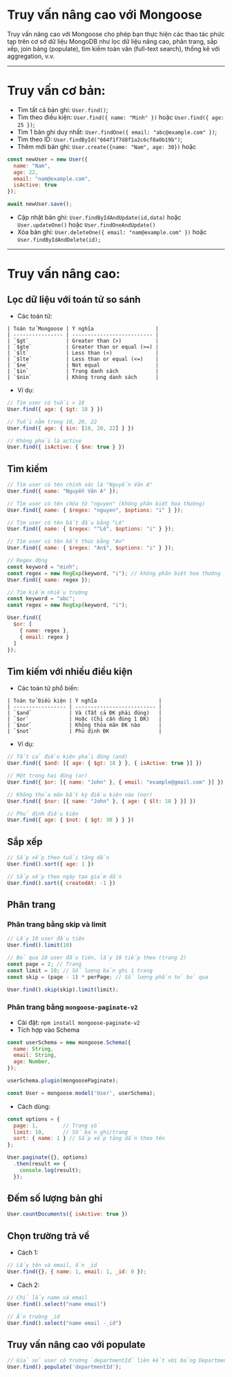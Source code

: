 # Truy vấn nâng cao với Mongoose

Truy vấn nâng cao với Mongoose cho phép bạn thực hiện các thao tác phức tạp trên cơ sở dữ liệu MongoDB như lọc dữ liệu nâng cao, phân trang, sắp xếp, join bảng (populate), tìm kiếm toàn văn (full-text search), thống kê với aggregation, v.v.

---
# Truy vấn cơ bản:
- Tìm tất cả bản ghi: `User.find()`;
- Tìm theo điều kiện: `User.find({ name: "Minh" })` hoặc `User.find({ age: 25 })`;
- Tìm 1 bản ghi duy nhất: `User.findOne({ email: "abc@example.com" })`;
- Tìm theo ID: `User.findById("664f1f7d8f1a2c6cf8a0b19b")`;
- Thêm mới bản ghi: `User.create({name: "Nam", age: 30})` hoặc 
```js
const newUser = new User({
  name: "Nam",
  age: 22,
  email: "nam@example.com",
  isActive: true
});

await newUser.save();
```
- Cập nhật bản ghi: `User.findByIdAndUpdate(id,data)` hoặc `User.updateOne()` hoặc `User.findOneAndUpdate()`
- Xóa bản ghi: `User.deleteOne({ email: "nam@example.com" })` hoặc `User.findByIdAndDelete(id);`

---
# Truy vấn nâng cao:

## Lọc dữ liệu với toán tử so sánh

- Các toán tử:
```
| Toán tử Mongoose | Ý nghĩa                    |
| ---------------- | -------------------------- |
| `$gt`            | Greater than (>)           |
| `$gte`           | Greater than or equal (>=) |
| `$lt`            | Less than (<)              |
| `$lte`           | Less than or equal (<=)    |
| `$ne`            | Not equal                  |
| `$in`            | Trong danh sách            |
| `$nin`           | Không trong danh sách      |
```

- Ví dụ:

```js
// Tìm user có tuổi > 18
User.find({ age: { $gt: 18 } })

// Tuổi nằm trong 18, 20, 22
User.find({ age: { $in: [18, 20, 22] } })

// Không phải là active
User.find({ isActive: { $ne: true } })
```

## Tìm kiếm
```js
// Tìm user có tên chính xác là "Nguyễn Văn A"
User.find({ name: "Nguyễn Văn A" });

// Tìm user có tên chứa từ "nguyen" (không phân biệt hoa thường)
User.find({ name: { $regex: "nguyen", $options: "i" } });

// Tìm user có tên bắt đầu bằng "Lê"
User.find({ name: { $regex: "^Lê", $options: "i" } });

// Tìm user có tên kết thúc bằng "An"
User.find({ name: { $regex: "An$", $options: "i" } });

// Regex động
const keyword = "minh";
const regex = new RegExp(keyword, "i"); // không phân biệt hoa thường
User.find({ name: regex });

// Tìm kiếm nhiều trường
const keyword = "abc";
const regex = new RegExp(keyword, "i");

User.find({
  $or: [
    { name: regex },
    { email: regex }
  ]
});
```

## Tìm kiếm với nhiều điều kiện
- Các toán tử phổ biến:
```
| Toán tử Điều kiện | Ý nghĩa                    |
| ----------------- | -------------------------- |
| `$and`            | Và (Tất cả ĐK phải đúng)   |
| `$or`             | Hoặc (Chỉ cần đúng 1 ĐK)   |
| `$nor`            | Không thỏa mãn ĐK nào      |
| `$not`            | Phủ định ĐK                |
```

- Ví dụ:
```js
// Tất cả điều kiện phải đúng (and)
User.find({ $and: [{ age: { $gt: 18 } }, { isActive: true }] })

// Một trong hai đúng (or)
User.find({ $or: [{ name: "John" }, { email: "example@gmail.com" }] })

// Không thỏa mãn bất kỳ điều kiện nào (nor)
User.find({ $nor: [{ name: "John" }, { age: { $lt: 18 } }] })

// Phủ định điều kiện
User.find({ age: { $not: { $gt: 30 } } })
```

## Sắp xếp
```js
// Sắp xếp theo tuổi tăng dần
User.find().sort({ age: 1 })

// Sắp xếp theo ngày tạo giảm dần
User.find().sort({ createdAt: -1 })
```

## Phân trang

### Phân trang bằng skip và limit
```js
// Lấy 10 user đầu tiên
User.find().limit(10)

// Bỏ qua 10 user đầu tiên, lấy 10 tiếp theo (trang 2)
const page = 2; // Trang
const limit = 10; // Số lượng bản ghi 1 trang
const skip = (page - 1) * perPage; // Số lượng phần tử bỏ qua

User.find().skip(skip).limit(limit);
```

### Phân trang bằng `mongoose-paginate-v2`

- Cài đặt: `npm install mongoose-paginate-v2`
- Tích hợp vào Schema
```js
const userSchema = new mongoose.Schema({
  name: String,
  email: String,
  age: Number,
});

userSchema.plugin(mongoosePaginate);

const User = mongoose.model('User', userSchema);
```
- Cách dùng:
```js
const options = {
  page: 1,        // Trang số
  limit: 10,      // Số bản ghi/trang
  sort: { name: 1 } // Sắp xếp tăng dần theo tên
};

User.paginate({}, options)
  .then(result => {
    console.log(result);
  });

```

## Đếm số lượng bản ghi

```js
User.countDocuments({ isActive: true })
```

## Chọn trường trả về
- Cách 1: 
```js
// Lấy tên và email, ẩn _id
User.find({}, { name: 1, email: 1, _id: 0 });
```

- Cách 2:
```js
// Chỉ lấy name và email
User.find().select("name email")

// Ẩn trường _id
User.find().select("name email -_id")
```

## Truy vấn nâng cao với populate

```js
// Giả sử user có trường `departmentId` liên kết với bảng Department
User.find().populate('departmentId');
```



